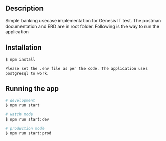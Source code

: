 
## Description

Simple banking usecase implementation for Genesis IT test. The postman documentation and ERD are in root folder.
Following is the way to run the application

## Installation

```bash
$ npm install
```

```
Please set the .env file as per the code. The application uses postgresql to work.
```

## Running the app

```bash
# development
$ npm run start

# watch mode
$ npm run start:dev

# production mode
$ npm run start:prod
```